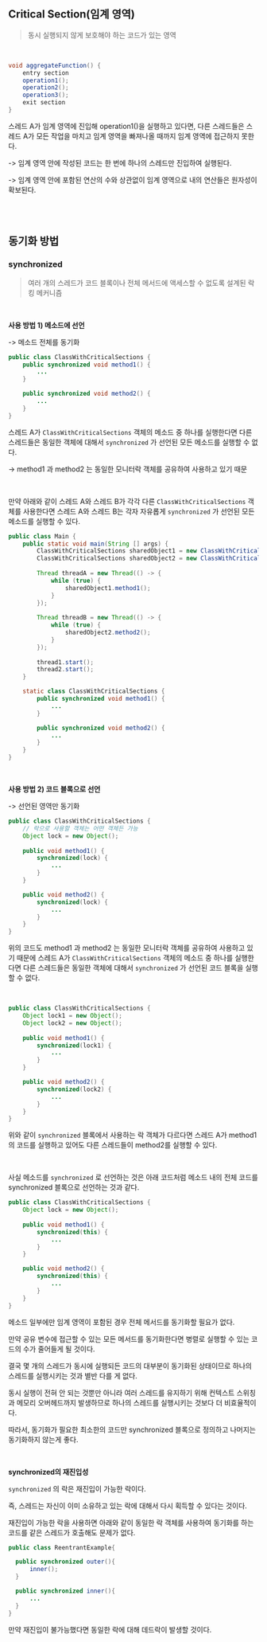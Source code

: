 ## Critical Section(임계 영역)
> 동시 실행되지 않게 보호해야 하는 코드가 있는 영역

<br/>

```java
void aggregateFunction() {
    entry section
    operation1();
    operation2();
    operation3();
    exit section
}
```
스레드 A가 임계 영역에 진입해 operation1()을 실행하고 있다면, 다른 스레드들은 스레드 A가 모든 작업을 마치고 임계 영역을 빠져나올 때까지 임계 영역에 접근하지 못한다.

-> 임계 영역 안에 작성된 코드는 한 번에 하나의 스레드만 진입하여 실행된다.

-> 임계 영역 안에 포함된 연산의 수와 상관없이 임계 영역으로 내의 연산들은 원자성이 확보된다.

<br/><br/>

## 동기화 방법
### synchronized
> 여러 개의 스레드가 코드 블록이나 전체 메서드에 액세스할 수 없도록 설계된 락킹 메커니즘

<br/>

<b> 사용 방법 1) 메소드에 선언 </b>

-> 메소드 전체를 동기화

```java
public class ClassWithCriticalSections {
    public synchronized void method1() {
        ...
    }

    public synchronized void method2() {
        ...
    }
}
```
스레드 A가 `ClassWithCriticalSections` 객체의 메소드 중 하나를 실행한다면 다른 스레드들은 동일한 객체에 대해서 `synchronized` 가 선언된 모든 메소드를 실행할 수 없다.

-> method1 과 method2 는 동일한 모니터락 객체를 공유하여 사용하고 있기 때문

<br/>

만약 아래와 같이 스레드 A와 스레드 B가 각각 다른 `ClassWithCriticalSections` 객체를 사용한다면 스레드 A와 스레드 B는 각자 자유롭게 `synchronized` 가 선언된 모든 메소드를 실행할 수 있다.
```java
public class Main {
    public static void main(String [] args) {
        ClassWithCriticalSections sharedObject1 = new ClassWithCriticalSections();
        ClassWithCriticalSections sharedObject2 = new ClassWithCriticalSections();
 
        Thread threadA = new Thread(() -> {
            while (true) {
                sharedObject1.method1();
            }
        });
 
        Thread threadB = new Thread(() -> {
            while (true) {
                sharedObject2.method2();
            }
        });
 
        thread1.start();
        thread2.start();
    }

    static class ClassWithCriticalSections {
        public synchronized void method1() {
            ...
        }

        public synchronized void method2() {
            ...
        }
    }
}
```

<br/>

<b> 사용 방법 2) 코드 블록으로 선언 </b>

-> 선언된 영역만 동기화

```java
public class ClassWithCriticalSections {
    // 락으로 사용할 객체는 어떤 객체든 가능
    Object lock = new Object();
    
    public void method1() {
        synchronized(lock) {
            ...
        }
    }

    public void method2() {
        synchronized(lock) {
            ...
        }
    }
}
```
위의 코드도 method1 과 method2 는 동일한 모니터락 객체를 공유하여 사용하고 있기 때문에 스레드 A가 `ClassWithCriticalSections` 객체의 메소드 중 하나를 실행한다면 다른 스레드들은 동일한 객체에 대해서 `synchronized` 가 선언된 코드 블록을 실행할 수 없다.

<br/>

```java
public class ClassWithCriticalSections {
    Object lock1 = new Object();
    Object lock2 = new Object();
    
    public void method1() {
        synchronized(lock1) {
            ...
        }
    }

    public void method2() {
        synchronized(lock2) {
            ...
        }
    }
}
```
위와 같이 `synchronized` 블록에서 사용하는 락 객체가 다르다면 스레드 A가 method1의 코드를 실행하고 있어도 다른 스레드들이 method2를 실행할 수 있다. 

<br/>

사실 메소드를 `synchronized` 로 선언하는 것은 아래 코드처럼 메소드 내의 전체 코드를 synchronized 블록으로 선언하는 것과 같다.
```java
public class ClassWithCriticalSections {
    Object lock = new Object();
    
    public void method1() {
        synchronized(this) {
            ...
        }
    }

    public void method2() {
        synchronized(this) {
            ...
        }
    }
}
```

메소드 일부에만 임계 영역이 포함된 경우 전체 메서드를 동기화할 필요가 없다.

만약 공유 변수에 접근할 수 있는 모든 메서드를 동기화한다면 병렬로 실행할 수 있는 코드의 수가 줄어들게 될 것이다.

결국 몇 개의 스레드가 동시에 실행되든 코드의 대부분이 동기화된 상태이므로 하나의 스레드를 실행시키는 것과 별반 다를 게 없다.

동시 실행이 전혀 안 되는 것뿐만 아니라 여러 스레드를 유지하기 위해 컨텍스트 스위칭과 메모리 오버헤드까지 발생하므로 하나의 스레드를 실행시키는 것보다 더 비효율적이다.

따라서, 동기화가 필요한 최소한의 코드만 synchronized 블록으로 정의하고 나머지는 동기화하지 않는게 좋다.

<br/>

<b>synchronized의 재진입성</b>

`synchronized` 의 락은 재진입이 가능한 락이다.

즉, 스레드는 자신이 이미 소유하고 있는 락에 대해서 다시 획득할 수 있다는 것이다.

재진입이 가능한 락을 사용하면 아래와 같이 동일한 락 객체를 사용하여 동기화를 하는 코드를 같은 스레드가 호출해도 문제가 없다.

```java
public class ReentrantExample{

  public synchronized outer(){
      inner();
  }

  public synchronized inner(){
      ...
  }
}
```
만약 재진입이 불가능했다면 동일한 락에 대해 데드락이 발생할 것이다.